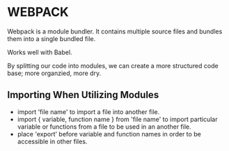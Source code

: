 # WEBPACK

Webpack is a module bundler. It contains multiple source files and bundles them into a single bundled file. 

Works well with Babel. 

By splitting our code into modules, we can create a more structured code base; more organzied, more dry. 

## Importing When Utilizing Modules

* import 'file name' to import a file into another file. 
* import { variable, function name } from 'file name' to import particular variable or functions from a file to be used in an another file. 
* place 'export' before variable and function names in order to be accessible in other files. 